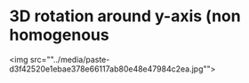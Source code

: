 # 3D rotation around y-axis (non homogenous
<img src=""../media/paste-d3f42520e1ebae378e66117ab80e48e47984c2ea.jpg"">
